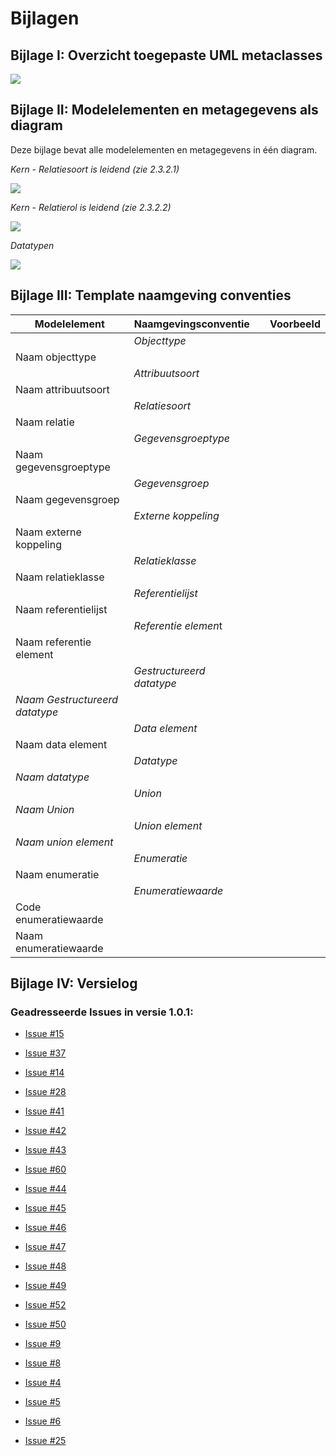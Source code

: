 Bijlagen
========

Bijlage I: Overzicht toegepaste UML metaclasses
-----------------------------------------------

![](media/db713545374d78b1070c439199543dc4.png)

Bijlage II: Modelelementen en metagegevens als diagram
------------------------------------------------------

Deze bijlage bevat alle modelelementen en metagegevens in één diagram.

*Kern - Relatiesoort is leidend (zie 2.3.2.1)*

![](media/e24da7f54d6326697cb4c519b5503ab4.png)

*Kern - Relatierol is leidend (zie 2.3.2.2)*

![](media/e56ff96ff3a05853b3b9272aac18739e.png)

*Datatypen*

![](media/1a48dec7e8b3c7a17434abb212b2c123.png)

Bijlage III: Template naamgeving conventies
-------------------------------------------

| **Modelelement**               | **Naamgevingsconventie**  |   | **Voorbeeld** |
|--------------------------------|---------------------------|---|---------------|
|                                | *Objecttype*              |   |               |
| Naam objecttype                |                           |   |               |
|                                | *Attribuutsoort*          |   |               |
| Naam attribuutsoort            |                           |   |               |
|                                | *Relatiesoort*            |   |               |
| Naam relatie                   |                           |   |               |
|                                | *Gegevensgroeptype*       |   |               |
| Naam gegevensgroeptype         |                           |   |               |
|                                | *Gegevensgroep*           |   |               |
| Naam gegevensgroep             |                           |   |               |
|                                | *Externe koppeling*       |   |               |
| Naam externe koppeling         |                           |   |               |
|                                | *Relatieklasse*           |   |               |
| Naam relatieklasse             |                           |   |               |
|                                | *Referentielijst*         |   |               |
| Naam referentielijst           |                           |   |               |
|                                | *Referentie elemen*t      |   |               |
| Naam referentie element        |                           |   |               |
|                                | *Gestructureerd datatype* |   |               |
| *Naam Gestructureerd datatype* |                           |   |               |
|                                | *Data element*            |   |               |
| Naam data element              |                           |   |               |
|                                | *Datatype*                |   |               |
| *Naam datatype*                |                           |   |               |
|                                | *Union*                   |   |               |
| *Naam Union*                   |                           |   |               |
|                                | *Union element*           |   |               |
| *Naam union element*           |                           |   |               |
|                                | *Enumeratie*              |   |               |
| Naam enumeratie                |                           |   |               |
|                                | *Enumeratiewaarde*        |   |               |
| Code enumeratiewaarde          |                           |   |               |
| Naam enumeratiewaarde          |                           |   |               |

Bijlage IV: Versielog
---------------------

### Geadresseerde Issues in versie 1.0.1:

-   [Issue \#15](https://github.com/Geonovum/MIM-Werkomgeving/issues/15)

-   [Issue \#37](https://github.com/Geonovum/MIM-Werkomgeving/issues/37)

-   [Issue \#14](https://github.com/Geonovum/MIM-Werkomgeving/issues/14)

-   [Issue \#28](https://github.com/Geonovum/MIM-Werkomgeving/issues/28)

-   [Issue \#41](https://github.com/Geonovum/MIM-Werkomgeving/issues/41)

-   [Issue \#42](https://github.com/Geonovum/MIM-Werkomgeving/issues/42)

-   [Issue \#43](https://github.com/Geonovum/MIM-Werkomgeving/issues/43)

-   [Issue \#60](https://github.com/Geonovum/MIM-Werkomgeving/issues/60)

-   [Issue \#44](https://github.com/Geonovum/MIM-Werkomgeving/issues/44)

-   [Issue \#45](https://github.com/Geonovum/MIM-Werkomgeving/issues/45)

-   [Issue \#46](https://github.com/Geonovum/MIM-Werkomgeving/issues/46)

-   [Issue \#47](https://github.com/Geonovum/MIM-Werkomgeving/issues/47)

-   [Issue \#48](https://github.com/Geonovum/MIM-Werkomgeving/issues/48)

-   [Issue \#49](https://github.com/Geonovum/MIM-Werkomgeving/issues/49)

-   [Issue \#52](https://github.com/Geonovum/MIM-Werkomgeving/issues/52)

-   [Issue \#50](https://github.com/Geonovum/MIM-Werkomgeving/issues/50)

-   [Issue \#9](https://github.com/Geonovum/MIM-Werkomgeving/issues/9)

-   [Issue \#8](https://github.com/Geonovum/MIM-Werkomgeving/issues/8)

-   [Issue \#4](https://github.com/Geonovum/MIM-Werkomgeving/issues/4)

-   [Issue \#5](https://github.com/Geonovum/MIM-Werkomgeving/issues/5)

-   [Issue \#6](https://github.com/Geonovum/MIM-Werkomgeving/issues/6)

-   [Issue \#25](https://github.com/Geonovum/MIM-Werkomgeving/issues/25)
